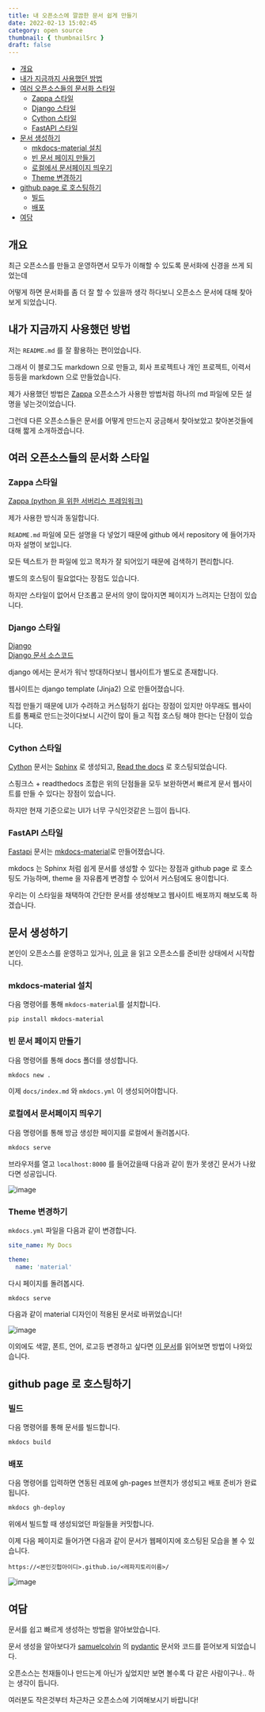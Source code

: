 ```yaml
---
title: 내 오픈소스에 깔끔한 문서 쉽게 만들기
date: 2022-02-13 15:02:45
category: open source
thumbnail: { thumbnailSrc }
draft: false
---
```


- [개요](#개요)
- [내가 지금까지 사용했던 방법](#내가-지금까지-사용했던-방법)
- [여러 오픈소스들의 문서화 스타일](#여러-오픈소스들의-문서화-스타일)
  - [Zappa 스타일](#zappa-스타일)
  - [Django 스타일](#django-스타일)
  - [Cython 스타일](#cython-스타일)
  - [FastAPI 스타일](#fastapi-스타일)
- [문서 생성하기](#문서-생성하기)
  - [mkdocs-material 설치](#mkdocs-material-설치)
  - [빈 문서 페이지 만들기](#빈-문서-페이지-만들기)
  - [로컬에서 문서페이지 띄우기](#로컬에서-문서페이지-띄우기)
  - [Theme 변경하기](#theme-변경하기)
- [github page 로 호스팅하기](#github-page-로-호스팅하기)
  - [빌드](#빌드)
  - [배포](#배포)
- [여담](#여담)

## 개요

최근 오픈소스를 만들고 운영하면서 모두가 이해할 수 있도록 문서화에 신경을 쓰게 되었는데

어떻게 하면 문서화를 좀 더 잘 할 수 있을까 생각 하다보니 오픈소스 문서에 대해 찾아보게 되었습니다.

## 내가 지금까지 사용했던 방법

저는 `README.md` 를 잘 활용하는 편이었습니다.

그래서 이 블로그도 markdown 으로 만들고, 회사 프로젝트나 개인 프로젝트, 이력서 등등을 markdown 으로 만들었습니다.

제가 사용했던 방법은 [Zappa](https://github.com/zappa/Zappa) 오픈소스가 사용한 방법처럼 하나의 md 파일에 모든 설명을 넣는것이었습니다.

그런데 다른 오픈소스들은 문서를 어떻게 만드는지 궁금해서 찾아보았고 찾아본것들에 대해 짧게 소개하겠습니다.

## 여러 오픈소스들의 문서화 스타일

### Zappa 스타일

[Zappa (python 을 위한 서버리스 프레임워크)](https://github.com/zappa/Zappa)

제가 사용한 방식과 동일합니다.

`README.md` 파일에 모든 설명을 다 넣었기 때문에 github 에서 repository 에 들어가자마자 설명이 보입니다.

모든 텍스트가 한 파일에 있고 목차가 잘 되어있기 때문에 검색하기 편리합니다.

별도의 호스팅이 필요없다는 장점도 있습니다.

하지만 스타일이 없어서 단조롭고 문서의 양이 많아지면 페이지가 느려지는 단점이 있습니다.

### Django 스타일

[Django](https://www.djangoproject.com/)  
[Django 문서 소스코드](https://github.com/django/djangoproject.com)

django 에서는 문서가 워낙 방대하다보니 웹사이트가 별도로 존재합니다.

웹사이트는 django template (Jinja2) 으로 만들어졌습니다.

직접 만들기 때문에 UI가 수려하고 커스텀하기 쉽다는 장점이 있지만 아무래도 웹사이트를 통째로 만드는것이다보니 시간이 많이 들고 직접 호스팅 해야 한다는 단점이 있습니다.

### Cython 스타일

[Cython](https://cython.readthedocs.io/) 문서는 [Sphinx](https://www.sphinx-doc.org/) 로 생성되고, [Read the docs](https://readthedocs.org/) 로 호스팅되었습니다.

스핑크스 + readthedocs 조합은 위의 단점들을 모두 보완하면서 빠르게 문서 웹사이트를 만들 수 있다는 장점이 있습니다.

하지만 현재 기준으로는 UI가 너무 구식인것같은 느낌이 듭니다.

### FastAPI 스타일

[Fastapi](https://fastapi.tiangolo.com/) 문서는 [mkdocs-material](https://squidfunk.github.io/mkdocs-material/)로 만들어졌습니다.

mkdocs 는 Sphinx 처럼 쉽게 문서를 생성할 수 있다는 장점과 github page 로 호스팅도 가능하며, theme 을 자유롭게 변경할 수 있어서 커스텀에도 용이합니다.

우리는 이 스타일을 채택하여 간단한 문서를 생성해보고 웹사이트 배포까지 해보도록 하겠습니다.

## 문서 생성하기

본인이 오픈소스를 운영하고 있거나, [이 글](https://pypy.dev/python/make-and-deploy-python-package/) 을 읽고 오픈소스를 준비한 상태에서 시작합니다.

### mkdocs-material 설치

다음 명령어를 통해 `mkdocs-material`를 설치합니다.

```sh
pip install mkdocs-material
```

### 빈 문서 페이지 만들기

다음 명령어를 통해 docs 폴더를 생성합니다.

```sh
mkdocs new .
```

이제 `docs/index.md` 와 `mkdocs.yml` 이 생성되어야합니다.

### 로컬에서 문서페이지 띄우기

다음 명령어를 통해 방금 생성한 페이지를 로컬에서 돌려봅시다.

```sh
mkdocs serve
```

브라우저를 열고 `localhost:8000` 를 들어갔을때 다음과 같이 뭔가 못생긴 문서가 나왔다면 성공입니다.

![image](./images/easy-make-docs-for-my-open-source-0.png)

### Theme 변경하기

`mkdocs.yml` 파일을 다음과 같이 변경합니다.

```yml
site_name: My Docs

theme:
  name: 'material'
```

다시 페이지를 돌려봅시다.

```sh
mkdocs serve
```

다음과 같이 material 디자인이 적용된 문서로 바뀌었습니다!

![image](./images/easy-make-docs-for-my-open-source-1.png)

이외에도 색깔, 폰트, 언어, 로고등 변경하고 싶다면 [이 문서](https://squidfunk.github.io/mkdocs-material/creating-your-site/#advanced-configuration)를 읽어보면 방법이 나와있습니다.

## github page 로 호스팅하기

### 빌드

다음 명령어를 통해 문서를 빌드합니다.

```sh
mkdocs build
```

### 배포

다음 명령어를 입력하면 연동된 레포에 gh-pages 브랜치가 생성되고 배포 준비가 완료됩니다.

```sh
mkdocs gh-deploy
```

위에서 빌드할 때 생성되었던 파일들을 커밋합니다.

이제 다음 페이지로 들어가면 다음과 같이 문서가 웹페이지에 호스팅된 모습을 볼 수 있습니다.

`https://<본인깃헙아이디>.github.io/<레파지토리이름>/`

![image](./images/easy-make-docs-for-my-open-source-2.png)

## 여담

문서를 쉽고 빠르게 생성하는 방법을 알아보았습니다.

문서 생성을 알아보다가 [samuelcolvin](https://github.com/samuelcolvin) 의 [pydantic](https://github.com/samuelcolvin/pydantic) 문서와 코드를 뜯어보게 되었습니다.

오픈소스는 천재들이나 만드는게 아닌가 싶었지만 보면 볼수록 다 같은 사람이구나.. 하는 생각이 듭니다.

여러분도 작은것부터 차근차근 오픈소스에 기여해보시기 바랍니다!
